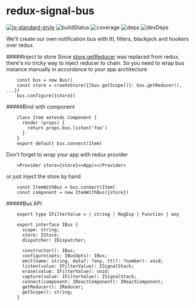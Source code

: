 # redux-signal-bus
[![js-standard-style](https://img.shields.io/badge/code%20style-standard-brightgreen.svg)](http://standardjs.com)
![buildStatus](https://travis-ci.org/qiwi/redux-signal-bus.svg?branch=master)
![coverage](https://coveralls.io/repos/qiwi/redux-signal-bus/badge.svg)
![deps](https://david-dm.org/qiwi/redux-signal-bus.svg)
![devDeps](https://david-dm.org/qiwi/redux-signal-bus/dev-status.svg)

We'll create our own notification bus with ttl, filters, blackjack and hookers over redux.

#####Inject to store
Since [store.getReducer](https://github.com/reactjs/redux/issues/350) was replaced from redux, there's no tricky way to inject reducer to chain.
So you need to wrap bus instance manually in accordance to your app architecture
```
    const bus = new Bus()
    const store = createStore({[bus.getScope()]: bus.getReducer(), ...})
    bus.configure({store})
```
#####Bind with component
```
    class Item extends Component {
      render (props) {
        return props.bus.listen('foo')
      }
    }
    export default bus.connect(Item)
```

Don't forget to wrap your app with redux provider
```
    <Provider store={store}><App/></Provider>
```
or just inject the store by hand 
```
    const ItemWithBus = bus.connect(Item)
    const component = new ItemWithBus({store})
```

#####Bus API
```
    export type IFilterValue = | string | RegExp | Function | any

    export interface IBus {
      scope: string;
      store: IStore;
      dispatcher: IDispatcher;
    
      constructor(): IBus;
      configure(opts: IBusOpts): IBus;
      emit(name: string, data?: ?any, ttl?: ?number): void;
      listen(value: IFilterValue): ISignalStack;
      erase(value: IFilterValue): void;
      capture(value: IFilterValue): ISignalStack;
      connect(component: IReactComponent): IReactComponent;
      getReducer(): IReducer;
      getScope(): string;
    }

```